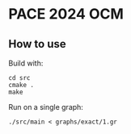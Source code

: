# PACE 2024 OCM

## How to use

Build with:

    cd src
    cmake .
    make

Run on a single graph:

    ./src/main < graphs/exact/1.gr


